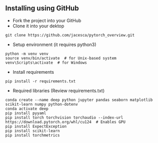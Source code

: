 ## Installing using GitHub
- Fork the project into your GitHub
- Clone it into your dektop
```
git clone https://github.com/jacesca/pytorch_overview.git
```
- Setup environment (it requires python3)
```
python -m venv venv
source venv/bin/activate  # for Unix-based system
venv\Scripts\activate  # for Windows
```
- Install requirements
```
pip install -r requirements.txt
```
- Required libraries (Review requirements.txt)
```
conda create --name deep python jupyter pandas seaborn matplotlib scikit-learn numpy python-dotenv
conda activate deep
pip install pyyaml
pip install torch torchvision torchaudio --index-url https://download.pytorch.org/whl/cu124  # Enables GPU
pip install ExpectException
pip install scikit-learn
pip install torchmetrics
```

